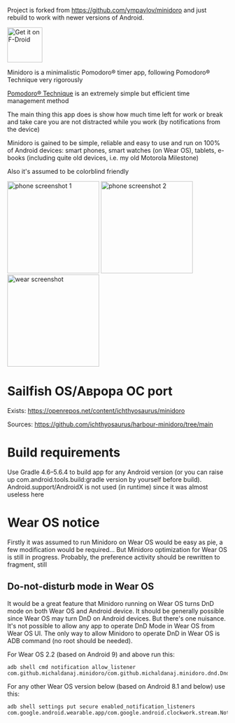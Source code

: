 Project is forked from https://github.com/ympavlov/minidoro and just rebuild to work with newer versions of Android.

[<img src="https://fdroid.gitlab.io/artwork/badge/get-it-on.png" alt="Get it on F-Droid"
    height="80">](https://f-droid.org/packages/com.github.michaldanaj.minidoro)

Minidoro is a minimalistic Pomodoro® timer app, following Pomodoro® Technique very rigorously

[Pomodoro® Technique](http://www.pomodorotechnique.com/) is an extremely simple but efficient time management method

The main thing this app does is show how much time left for work or break and take care you are not distracted while you work (by notifications from the device)

Minidoro is gained to be simple, reliable and easy to use and run on 100% of Android devices: smart phones, smart watches (on Wear OS), tablets, e-books (including quite old devices, i.e. my old Motorola Milestone)

Also it's assumed to be colorblind friendly

<img src="https://github.com/michaldanaj/minidoro/blob/main/metadata/en-US/images/phoneScreenshots/1.png?raw=true" alt="phone screenshot 1" style="height: 15em;"/>
<img src="https://github.com/michaldanaj/minidoro/blob/main/metadata/en-US/images/phoneScreenshots/2.png?raw=true" alt="phone screenshot 2" style="width: 15em;"/>
<img src="https://github.com/michaldanaj/minidoro/blob/main/metadata/en-US/images/wearScreenshots/2.png?raw=true" alt="wear screenshot" style="height: 15em;"/>

# Sailfish OS/Аврора ОС port
Exists: https://openrepos.net/content/ichthyosaurus/minidoro

Sources: https://github.com/ichthyosaurus/harbour-minidoro/tree/main

# Build requirements
Use Gradle 4.6–5.6.4 to build app for any Android version (or you can raise up com.android.tools.build:gradle version by yourself before build). Android.support/AndroidX is not used (in runtime) since it was almost useless here

# Wear OS notice
Firstly it was assumed to run Minidoro on Wear OS would be easy as pie, a few modification would be required… But Minidoro optimization for Wear OS is still in progress. Probably, the preference activity  should be rewritten to fragment, still

## Do-not-disturb mode in Wear OS
It would be a great feature that Minidoro running on Wear OS turns DnD mode on both Wear OS and Android device. It should be generally possible since Wear OS may turn DnD on Android devices. But there's one nuisance. It's not possible to allow any app to operate DnD Mode in Wear OS from Wear OS UI. The only way to allow Minidoro to operate DnD in Wear OS is ADB command (no root should be needed).

For Wear OS 2.2 (based on Android 9) and above run this:

    adb shell cmd notification allow_listener com.github.michaldanaj.minidoro/com.github.michaldanaj.minidoro.dnd.DndModeServiceV21

For any other Wear OS version below (based on Android 8.1 and below) use this:

    adb shell settings put secure enabled_notification_listeners com.google.android.wearable.app/com.google.android.clockwork.stream.NotificationCollectorService:com.github.michaldanaj.minidoro/com.github.michaldanaj.minidoro.dnd.DndModeServiceV21
